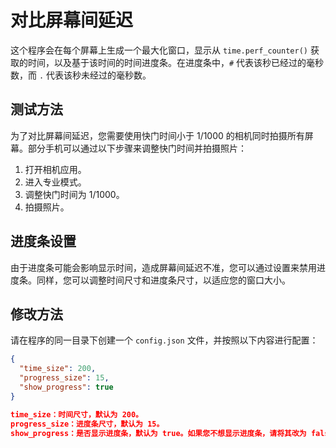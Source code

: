 # 对比屏幕间延迟

这个程序会在每个屏幕上生成一个最大化窗口，显示从 `time.perf_counter()` 获取的时间，以及基于该时间的时间进度条。在进度条中，`#` 代表该秒已经过的毫秒数，而 `.` 代表该秒未经过的毫秒数。

## 测试方法

为了对比屏幕间延迟，您需要使用快门时间小于 1/1000 的相机同时拍摄所有屏幕。部分手机可以通过以下步骤来调整快门时间并拍摄照片：

1. 打开相机应用。
2. 进入专业模式。
3. 调整快门时间为 1/1000。
4. 拍摄照片。

## 进度条设置

由于进度条可能会影响显示时间，造成屏幕间延迟不准，您可以通过设置来禁用进度条。同样，您可以调整时间尺寸和进度条尺寸，以适应您的窗口大小。

## 修改方法

请在程序的同一目录下创建一个 `config.json` 文件，并按照以下内容进行配置：

```json
{
  "time_size": 200,
  "progress_size": 15,
  "show_progress": true
}

time_size：时间尺寸，默认为 200。
progress_size：进度条尺寸，默认为 15。
show_progress：是否显示进度条，默认为 true。如果您不想显示进度条，请将其改为 false。
